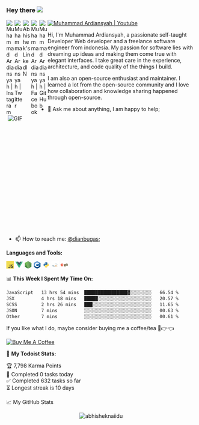 ### Hey there <img src="https://media.giphy.com/media/hvRJCLFzcasrR4ia7z/giphy.gif" width="25px"> <br />
<a href="https://www.instagram.com/dian_bugas/">
  <img align="left" alt="Muhammad Ardiansyah | Instagram" width="22px" src="https://github.com/dianynf/dianynf/blob/main/icons/instagram.png" />
</a>
<a href="https://twitter.com/dianbugas?s=08">
  <img align="left" alt="Muhammad Ardiansyah | Twitter" width="22px" src="https://raw.githubusercontent.com/peterthehan/peterthehan/master/assets/twitter.svg" />
</a>
<a href="https://www.linkedin.com/in/muhammad-ardiansyah-2657bb190/">
  <img align="left" alt="Abhishek's LinkedIN" width="22px" src="https://raw.githubusercontent.com/peterthehan/peterthehan/master/assets/linkedin.svg" />
</a>
<a href="https://www.facebook.com/ardiansyah.muhammad.794">
  <img align="left" alt="Muhammad Ardiansyah | Facebook" width="22px" src="https://raw.githubusercontent.com/peterthehan/peterthehan/master/assets/facebook.svg" />
  <a href="#"><img alt="Muhammad Ardiansyah | Youtube" title="YouTube" width="22px" src="https://raw.githubusercontent.com/peterthehan/peterthehan/master/assets/youtube.svg"></a>
  
  <a href="https://github.com/dianynf">
  <img align="left" alt="Muhammad Ardiansyah | GitHub" width="22px" src="https://github.com/dianynf/dianynf/blob/main/icons/github.png" />
</a>
<br />

Hi, I'm Muhammad Ardiansyah, a passionate self-taught Developer Web developer and a freelance software engineer from indonesia. My passion for software lies with dreaming up ideas and making them come true with elegant interfaces. I take great care in the experience, architecture, and code quality of the things I build.

I am also an open-source enthusiast and maintainer. I learned a lot from the open-source community and I love how collaboration and knowledge sharing happened through open-source.


  <img align="right" alt="GIF" src="https://github.com/abhisheknaiidu/abhisheknaiidu/blob/master/code.gif?raw=true" width="500" height="320" />
  
- 💬 Ask me about anything, I am happy to help;
- 📫 How to reach me: [@dianbugas](https://twitter.com/dianbugas);

**Languages and Tools:**  

<code><img height="20" src="https://raw.githubusercontent.com/github/explore/80688e429a7d4ef2fca1e82350fe8e3517d3494d/topics/javascript/javascript.png"></code>
<code><img height="20" src="https://raw.githubusercontent.com/github/explore/80688e429a7d4ef2fca1e82350fe8e3517d3494d/topics/vue/vue.png"></code>
<code><img height="20" src="https://raw.githubusercontent.com/github/explore/80688e429a7d4ef2fca1e82350fe8e3517d3494d/topics/nodejs/nodejs.png"></code>
<code><img height="20" src="https://raw.githubusercontent.com/github/explore/80688e429a7d4ef2fca1e82350fe8e3517d3494d/topics/cpp/cpp.png"></code>
<code><img height="20" src="https://raw.githubusercontent.com/github/explore/80688e429a7d4ef2fca1e82350fe8e3517d3494d/topics/python/python.png"></code>
<code><img height="20" src="https://raw.githubusercontent.com/github/explore/80688e429a7d4ef2fca1e82350fe8e3517d3494d/topics/mysql/mysql.png"></code>
<code><img height="20" src="https://raw.githubusercontent.com/github/explore/80688e429a7d4ef2fca1e82350fe8e3517d3494d/topics/git/git.png"></code>

📊 **This Week I Spent My Time On:**
<!--START_SECTION:waka-->
```text
JavaScript   13 hrs 54 mins  ████████████████▓░░░░░░░░   66.54 % 
JSX          4 hrs 18 mins   █████░░░░░░░░░░░░░░░░░░░░   20.57 % 
SCSS         2 hrs 26 mins   ███░░░░░░░░░░░░░░░░░░░░░░   11.65 % 
JSON         7 mins          ░░░░░░░░░░░░░░░░░░░░░░░░░   00.63 % 
Other        7 mins          ░░░░░░░░░░░░░░░░░░░░░░░░░   00.61 % 
```
<!--END_SECTION:waka-->

If you like what I do, maybe consider buying me a coffee/tea 🥺👉👈

<a href="https://www.buymeacoffee.com/abhisheknaiidu" target="_blank"><img src="https://cdn.buymeacoffee.com/buttons/v2/default-red.png" alt="Buy Me A Coffee" width="150" ></a>

🚧 **My Todoist Stats:**
<!-- TODO-IST:START -->
🏆  7,798 Karma Points           
🌸  Completed 0 tasks today           
✅  Completed 632 tasks so far           
⏳  Longest streak is 10 days
<!-- TODO-IST:END -->


📈 My GitHub Stats

<p align="center"> <img src="https://github-readme-stats.vercel.app/api?username=abhisheknaiidu&show_icons=true&theme=gotham" alt="abhisheknaiidu" />




